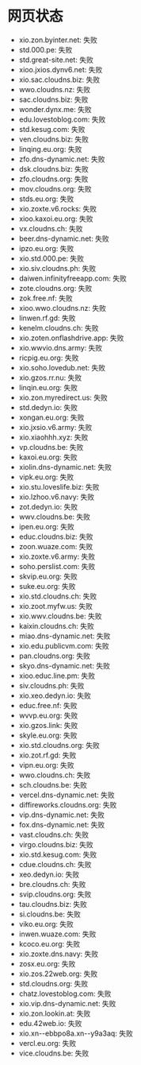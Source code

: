 # 网页状态
- xio.zon.byinter.net: 失败
- std.000.pe: 失败
- std.great-site.net: 失败
- xioo.jxios.dynv6.net: 失败
- xio.sac.cloudns.biz: 失败
- wwo.cloudns.nz: 失败
- sac.cloudns.biz: 失败
- wonder.dynx.me: 失败
- edu.lovestoblog.com: 失败
- std.kesug.com: 失败
- ven.cloudns.biz: 失败
- linqing.eu.org: 失败
- zfo.dns-dynamic.net: 失败
- dsk.cloudns.biz: 失败
- zfo.cloudns.org: 失败
- mov.cloudns.org: 失败
- stds.eu.org: 失败
- xio.zoxte.v6.rocks: 失败
- xioo.kaxoi.eu.org: 失败
- vx.cloudns.ch: 失败
- beer.dns-dynamic.net: 失败
- ipzo.eu.org: 失败
- xio.std.000.pe: 失败
- xio.siv.cloudns.ph: 失败
- daiwen.infinityfreeapp.com: 失败
- zote.cloudns.org: 失败
- zok.free.nf: 失败
- xioo.wwo.cloudns.nz: 失败
- linwen.rf.gd: 失败
- kenelm.cloudns.ch: 失败
- xio.zoten.onflashdrive.app: 失败
- xio.wwvio.dns.army: 失败
- ricpig.eu.org: 失败
- xio.soho.lovedub.net: 失败
- xio.gzos.rr.nu: 失败
- linqin.eu.org: 失败
- xio.zon.myredirect.us: 失败
- std.dedyn.io: 失败
- xongan.eu.org: 失败
- xio.jxsio.v6.army: 失败
- xio.xiaohhh.xyz: 失败
- vp.cloudns.be: 失败
- kaxoi.eu.org: 失败
- xiolin.dns-dynamic.net: 失败
- vipk.eu.org: 失败
- xio.stu.loveslife.biz: 失败
- xio.lzhoo.v6.navy: 失败
- zot.dedyn.io: 失败
- wwv.cloudns.be: 失败
- ipen.eu.org: 失败
- educ.cloudns.biz: 失败
- zoon.wuaze.com: 失败
- xio.zoxte.v6.army: 失败
- soho.perslist.com: 失败
- skvip.eu.org: 失败
- suke.eu.org: 失败
- xio.std.cloudns.ch: 失败
- xio.zoot.myfw.us: 失败
- xio.wwv.cloudns.be: 失败
- kaixin.cloudns.ch: 失败
- miao.dns-dynamic.net: 失败
- xio.edu.publicvm.com: 失败
- pan.cloudns.org: 失败
- skyo.dns-dynamic.net: 失败
- xioo.educ.line.pm: 失败
- siv.cloudns.ph: 失败
- xio.xeo.dedyn.io: 失败
- educ.free.nf: 失败
- wvvp.eu.org: 失败
- xio.gzos.link: 失败
- skyle.eu.org: 失败
- xio.std.cloudns.org: 失败
- xio.zot.rf.gd: 失败
- vipn.eu.org: 失败
- wwo.cloudns.ch: 失败
- sch.cloudns.be: 失败
- vercel.dns-dynamic.net: 失败
- diffireworks.cloudns.org: 失败
- vip.dns-dynamic.net: 失败
- fox.dns-dynamic.net: 失败
- vast.cloudns.ch: 失败
- virgo.cloudns.biz: 失败
- xio.std.kesug.com: 失败
- cdue.cloudns.ch: 失败
- xeo.dedyn.io: 失败
- bre.cloudns.ch: 失败
- svip.cloudns.org: 失败
- tau.cloudns.biz: 失败
- si.cloudns.be: 失败
- viko.eu.org: 失败
- inwen.wuaze.com: 失败
- kcoco.eu.org: 失败
- xio.zoxte.dns.navy: 失败
- zosx.eu.org: 失败
- xio.zos.22web.org: 失败
- std.cloudns.org: 失败
- chatz.lovestoblog.com: 失败
- xio.vip.dns-dynamic.net: 失败
- xio.zon.lookin.at: 失败
- edu.42web.io: 失败
- xio.xn--ebbpo8a.xn--y9a3aq: 失败
- vercl.eu.org: 失败
- vice.cloudns.be: 失败
